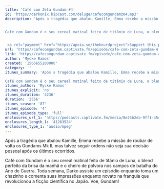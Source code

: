 ```yaml
---
title: 'Café com Zeta Gundam #4'
id: 'https//darkonix.hipcast.com/deluge/cafecomgundamz04.mp3'
description: 'Após a tragédia que abalou Kamille, Emma recebe a missão de roubar de volta os Gundams Mk II, mas talvez seguir ordens não seja sua decisão pessoal após os últimos ocorridos.


Café com Gundam é o seu cereal matinal feito de titânio de Luna, o blend perfeito da brisa da manhã e o cheiro de pólvora nos campos de batalha do Ano de Guerra. Toda semana, Darko assiste um episódio enquanto toma um chazinho e comenta suas impressões enquanto novato na franquia que revolucionou a ficção científica no Japão. Voe, Gundam!


 <a rel="payment" href="https//apoia.se/theknurdproject">Support this podcast</a>'
url: 'https//cafecomgundam.captivate.fm/episode/cafe-com-zeta-gundam-4'
link: 'https//cafecomgundam.captivate.fm/episode/cafe-com-zeta-gundam-4'
author: 'Mycke Ramos'
created: '1566655200000'
category: ''
itunes_summary: 'Após a tragédia que abalou Kamille, Emma recebe a missão de roubar de volta os Gundams Mk II, mas talvez seguir ordens não seja sua decisão pessoal após os últimos ocorridos.

Café com Gundam é o seu cereal matinal feito de titânio de Luna, o blend perfeito da brisa da manhã e o cheiro de pólvora nos campos de batalha do Ano de Guerra. Toda semana, Darko assiste um episódio enquanto toma um chazinho e comenta suas impressões enquanto novato na franquia que revolucionou a ficção científica no Japão. Voe, Gundam!'
itunes_author: 'Mycke Ramos'
itunes_explicit: 'no'
itunes_duration: '4236'
duration: '2556'
itunes_season: '87'
itunes_episode: '4'
itunes_episode_type: 'full'
enclosures_url_1: 'https//podcasts.captivate.fm/media/8e25b2eb-9ff1-45c3-aaa9-f05dfd859cad/cafecomgundamz04_tc.mp3'
enclosures_length_1: '41263524'
enclosures_type_1: 'audio/mpeg'
---
```

Após a tragédia que abalou Kamille, Emma recebe a missão de roubar de volta os Gundams Mk II, mas talvez seguir ordens não seja sua decisão pessoal após os últimos ocorridos.

Café com Gundam é o seu cereal matinal feito de titânio de Luna, o blend perfeito da brisa da manhã e o cheiro de pólvora nos campos de batalha do Ano de Guerra. Toda semana, Darko assiste um episódio enquanto toma um chazinho e comenta suas impressões enquanto novato na franquia que revolucionou a ficção científica no Japão. Voe, Gundam!